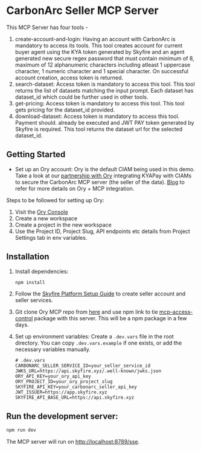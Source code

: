 # CarbonArc Seller MCP Server

This MCP Server has four tools -

1. create-account-and-login: Having an account with CarbonArc is mandatory to access its tools. This tool creates account for current buyer agent using the KYA token generated by Skyfire and an agent generated new secure regex password that must contain minimum of 8,  maximum of 12 alphanumeric characters including atleast 1 uppercase character, 1 numeric character and 1 special character. On successful account creation, access token is returned.
2. search-dataset: Access token is mandatory to access this tool. This tool returns the list of datasets matching the input prompt. Each dataset has dataset_id which could be further used in other tools.
3. get-pricing: Access token is mandatory to access this tool. This tool gets pricing for the dataset_id provided.
4. download-dataset: Access token is mandatory to access this tool. Payment should. already be executed and JWT PAY token generated by Skyfire is required. This tool returns the dataset url for the selected dataset_id.

## Getting Started

- Set up an Ory account: 
Ory is the default CIAM being used in this demo. Take a look at our [partnership with Ory](https://www.ory.sh/blog/enabling-the-agentic-economy-with-ory-and-skyfire) integrating KYAPay with CIAMs to secure the CarbonArc MCP server (the seller of the data).
[Blog](https://www.ory.sh/blog/agentic-ai-security-mcp-oauth) to refer for more details on Ory + MCP integration.

Steps to be followed for setting up Ory:
1. Visit the [Ory Console](https://console.ory.sh)
2. Create a new workspace
3. Create a project in the new workspace
4. Use the Project ID, Project Slug, API endpoints etc details from Project Settings tab in env variables.

## Installation

1.  Install dependencies:
    ```bash
    npm install
    ```
2. Follow the [Skyfire Platform Setup Guide](https://docs.skyfire.xyz/docs/introduction) to create seller account and seller services.
3. Git clone Ory MCP repo from [here](https://github.com/ory/mcp) and use npm link to tie [mcp-access-control](https://github.com/ory/mcp/tree/main/packages/mcp-access-control) package with this server. This will be a npm package in a few days.
4. Set up environment variables:
    Create a `.dev.vars` file in the root directory. You can copy `.dev.vars.example` if one exists, or add the necessary variables manually.

    ```
    # .dev.vars
    CARBONARC_SELLER_SERVICE_ID=your_seller_service_id
    JWKS_URL=https://api.skyfire.xyz/.well-known/jwks.json
    ORY_API_KEY=your_ory_api_key
    ORY_PROJECT_ID=your_ory_project_slug
    SKYFIRE_API_KEY=your_carbonarc_seller_api_key
    JWT_ISSUER=https://app.skyfire.xyz
    SKYFIRE_API_BASE_URL=https://api.skyfire.xyz
    ```

## Run the development server:

```bash
npm run dev
```

The MCP server will run on [http://localhost:8789/sse](http://localhost:8789/sse).
